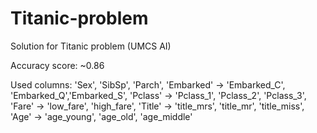# Titanic-problem
Solution for Titanic problem (UMCS AI)

Accuracy score: ~0.86

Used columns:
 'Sex',
 'SibSp',
 'Parch',
 'Embarked' -> 'Embarked_C', 'Embarked_Q','Embarked_S',
 'Pclass' -> 'Pclass_1', 'Pclass_2', 'Pclass_3',
 'Fare' -> 'low_fare', 'high_fare',
 'Title' -> 'title_mrs', 'title_mr', 'title_miss',
 'Age' -> 'age_young', 'age_old', 'age_middle'
 
